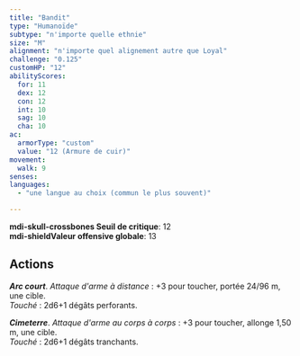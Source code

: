 ```yaml
---
title: "Bandit"
type: "Humanoïde"
subtype: "n'importe quelle ethnie"
size: "M"
alignment: "n'importe quel alignement autre que Loyal"
challenge: "0.125"
customHP: "12"
abilityScores:
  for: 11
  dex: 12
  con: 12
  int: 10
  sag: 10
  cha: 10
ac:
  armorType: "custom"
  value: "12 (Armure de cuir)"
movement:
  walk: 9
senses:
languages:
  - "une langue au choix (commun le plus souvent)"

---
```

**<v-icon>mdi-skull-crossbones</v-icon> Seuil de critique**: 12      
**<v-icon>mdi-shield</v-icon>Valeur offensive globale**: 13      
## Actions
_**Arc court**_. _Attaque d'arme à distance_ : +3 pour toucher, portée 24/96 m, une cible.  
_Touché_ : 2d6+1 dégâts perforants.

_**Cimeterre**_. _Attaque d'arme au corps à corps_ : +3 pour toucher, allonge 1,50 m, une cible.  
_Touché_ : 2d6+1 dégâts tranchants.
